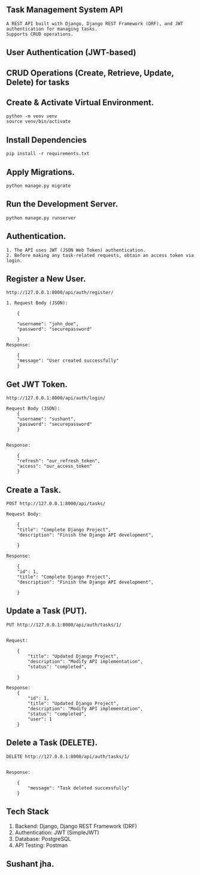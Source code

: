 ##  Task Management System API
    A REST API built with Django, Django REST Framework (DRF), and JWT authentication for managing tasks.
    Supports CRUD operations.

 ## User Authentication (JWT-based)
 ## CRUD Operations (Create, Retrieve, Update, Delete) for tasks


## Create & Activate Virtual Environment.
    python -m venv venv
    source venv/bin/activate  

## Install Dependencies
    pip install -r requirements.txt

## Apply Migrations.
    python manage.py migrate


## Run the Development Server.
    python manage.py runserver

## Authentication.
    1. The API uses JWT (JSON Web Token) authentication.
    2. Before making any task-related requests, obtain an access token via login.

## Register a New User.
    http://127.0.0.1:8000/api/auth/register/

    1. Request Body (JSON):

        {

        "username": "john_doe",
        "password": "securepassword"

        }
    Response:

        {
        "message": "User created successfully"
        }



## Get JWT Token.
    http://127.0.0.1:8000/api/auth/login/

    Request Body (JSON):
        {
        "username": "sushant",
        "password": "securepassword"
        }


    Response:

        {
        "refresh": "our_refresh_token",
        "access": "our_access_token"
        }

## Create a Task.
    POST http://127.0.0.1:8000/api/tasks/

    Request Body:

        {
        "title": "Complete Django Project",
        "description": "Finish the Django API development",
     
        }

    Response:

        {
        "id": 1,
        "title": "Complete Django Project",
        "description": "Finish the Django API development",
        
        }



## Update a Task (PUT).
    PUT http://127.0.0.1:8000/api/auth/tasks/1/


    Request:

        {
            "title": "Updated Django Project",
            "description": "Modify API implementation",
            "status": "completed",
           
        }

    Response:
        {
            "id": 1,
            "title": "Updated Django Project",
            "description": "Modify API implementation",
            "status": "completed",
            "user": 1
        }

## Delete a Task (DELETE).
    DELETE http://127.0.0.1:8000/api/auth/tasks/1/


    Response:

        {
            "message": "Task deleted successfully"
        }






## Tech Stack
1. Backend: Django, Django REST Framework (DRF)
2. Authentication: JWT (SimpleJWT)
3. Database: PostgreSQL 
4. API Testing: Postman




## Sushant jha.







